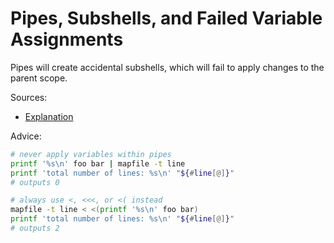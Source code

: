 # Pipes, Subshells, and Failed Variable Assignments

Pipes will create accidental subshells, which will fail to apply changes to the parent scope.

Sources:

-   [Explanation](https://mywiki.wooledge.org/BashFAQ/024)

Advice:

```bash
# never apply variables within pipes
printf '%s\n' foo bar | mapfile -t line
printf 'total number of lines: %s\n' "${#line[@]}"
# outputs 0

# always use <, <<<, or <( instead
mapfile -t line < <(printf '%s\n' foo bar)
printf 'total number of lines: %s\n' "${#line[@]}"
# outputs 2
```
